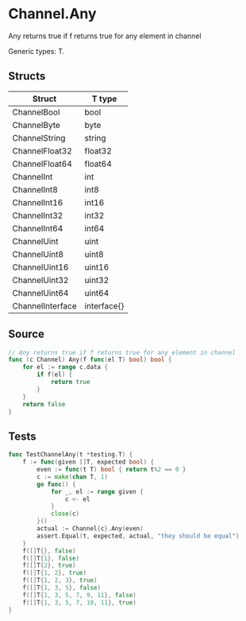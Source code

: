 # Channel.Any

Any returns true if f returns true for any element in channel

Generic types: T.

## Structs

| Struct | T type |
| ------ | ------ |
| ChannelBool | bool |
| ChannelByte | byte |
| ChannelString | string |
| ChannelFloat32 | float32 |
| ChannelFloat64 | float64 |
| ChannelInt | int |
| ChannelInt8 | int8 |
| ChannelInt16 | int16 |
| ChannelInt32 | int32 |
| ChannelInt64 | int64 |
| ChannelUint | uint |
| ChannelUint8 | uint8 |
| ChannelUint16 | uint16 |
| ChannelUint32 | uint32 |
| ChannelUint64 | uint64 |
| ChannelInterface | interface{} |

## Source

```go
// Any returns true if f returns true for any element in channel
func (c Channel) Any(f func(el T) bool) bool {
	for el := range c.data {
		if f(el) {
			return true
		}
	}
	return false
}
```

## Tests

```go
func TestChannelAny(t *testing.T) {
	f := func(given []T, expected bool) {
		even := func(t T) bool { return t%2 == 0 }
		c := make(chan T, 1)
		go func() {
			for _, el := range given {
				c <- el
			}
			close(c)
		}()
		actual := Channel{c}.Any(even)
		assert.Equal(t, expected, actual, "they should be equal")
	}
	f([]T{}, false)
	f([]T{1}, false)
	f([]T{2}, true)
	f([]T{1, 2}, true)
	f([]T{1, 2, 3}, true)
	f([]T{1, 3, 5}, false)
	f([]T{1, 3, 5, 7, 9, 11}, false)
	f([]T{1, 3, 5, 7, 10, 11}, true)
}
```